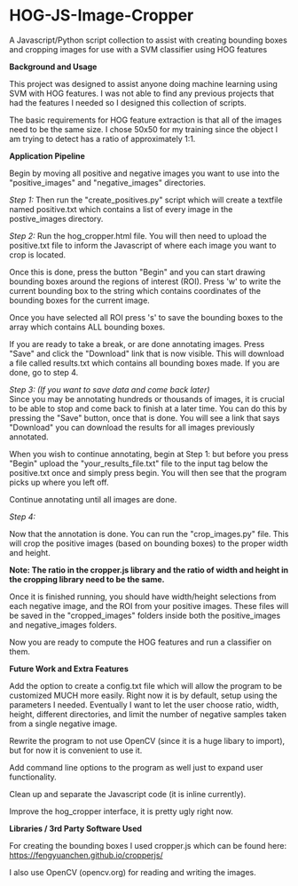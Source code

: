 # HOG-JS-Image-Cropper
A Javascript/Python script collection to assist with creating bounding boxes and cropping images for use with a SVM classifier using HOG features

<b>Background and Usage</b><br>

This project was designed to assist anyone doing machine learning using SVM with HOG features. I was not able to find any previous projects that
had the features I needed so I designed this collection of scripts. 

The basic requirements for HOG feature extraction is that all of the images need to be the same size. I chose 50x50 for my training since the object
I am trying to detect has a ratio of approximately 1:1. 

<b>Application Pipeline</b>

Begin by moving all positive and negative images you want to use into the "positive_images" and "negative_images" directories.

<i>Step 1:</i>
Then run the "create_positives.py" script which will create a textfile named positive.txt which contains
a list of every image in the postive_images directory. 

<i>Step 2:</i>
Run the hog_cropper.html file. You will
then need to upload the positive.txt file to inform the Javascript of where each image you want to crop is located. 

Once this is done, press the button "Begin" and you can start drawing bounding boxes around the regions of interest (ROI). Press 'w' to 
write the current bounding box to the string which contains coordinates of the bounding boxes for the current image. 

Once you have selected all ROI press 's' to save the bounding boxes to the array which contains ALL bounding boxes.

If you are ready to take a break, or are done annotating images. Press "Save" and click the "Download" link
that is now visible. This will download a file called results.txt which contains all bounding boxes made. If you are done, go to step 4.

<i>Step 3: (If you want to save data and come back later)</i><br>
Since you may be annotating hundreds or thousands of images, it is crucial to be able to stop and come back to finish
at a later time. You can do this by pressing the "Save" button, once that is done. You will see a link that says "Download" you can
download the results for all images previously annotated. 

When you wish to continue annotating, begin at Step 1: but before you press "Begin" upload the "your_results_file.txt"
file to the input tag below the positive.txt once and simply press begin. You will then see that the program picks up where you left off. 

Continue annotating until all images are done.

<i>Step 4:</i>

Now that the annotation is done. You can run the "crop_images.py" file. This will crop the positive images (based on bounding boxes) to the proper width and height. 

<b>Note: The ratio in the cropper.js library and the ratio of width and height in the cropping library
need to be the same.</b><br>

Once it is finished running, you should have width/height selections from each negative image, and the ROI from your positive images.
These files will be saved in the "cropped_images" folders inside both the positive_images and negative_images folders.

Now you are ready to compute the HOG features and run a classifier on them.

<b>Future Work and Extra Features</b>

Add the option to create a config.txt file which will allow the program to be customized MUCH more easily. Right now it is by default, setup using the parameters I needed. Eventually I want to let the user choose ratio, width, height, different directories, and limit the number of negative samples taken from a single negative image.

Rewrite the program to not use OpenCV (since it is a huge libary to import), but for now it is convenient to use it. 

Add command line options to the program as well just to expand user functionality. 

Clean up and separate the Javascript code (it is inline currently). 

Improve the hog_cropper interface, it is pretty ugly right now.

<b>Libraries / 3rd Party Software Used</b>

For creating the bounding boxes I used cropper.js which can be found here: https://fengyuanchen.github.io/cropperjs/

I also use OpenCV (opencv.org) for reading and writing the images.
